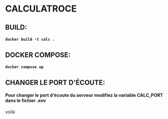 # CALCULATROCE

## BUILD:
#### `docker build -t calc .`

## DOCKER COMPOSE:
#### `docker compose up`

## CHANGER LE PORT D'ÉCOUTE:
#### Pour changer le port d'écoute du serveur modifiez la variable CALC_PORT dans le fichier .env

voilà